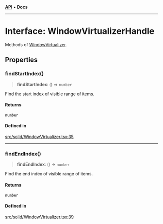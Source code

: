 [**API**](../../API.md) • **Docs**

***

# Interface: WindowVirtualizerHandle

Methods of [WindowVirtualizer](../functions/WindowVirtualizer.md).

## Properties

### findStartIndex()

> **findStartIndex**: () => `number`

Find the start index of visible range of items.

#### Returns

`number`

#### Defined in

[src/solid/WindowVirtualizer.tsx:35](https://github.com/inokawa/virtua/blob/da030dacd100511f676477a3b0a55aed96ffd083/src/solid/WindowVirtualizer.tsx#L35)

***

### findEndIndex()

> **findEndIndex**: () => `number`

Find the end index of visible range of items.

#### Returns

`number`

#### Defined in

[src/solid/WindowVirtualizer.tsx:39](https://github.com/inokawa/virtua/blob/da030dacd100511f676477a3b0a55aed96ffd083/src/solid/WindowVirtualizer.tsx#L39)

